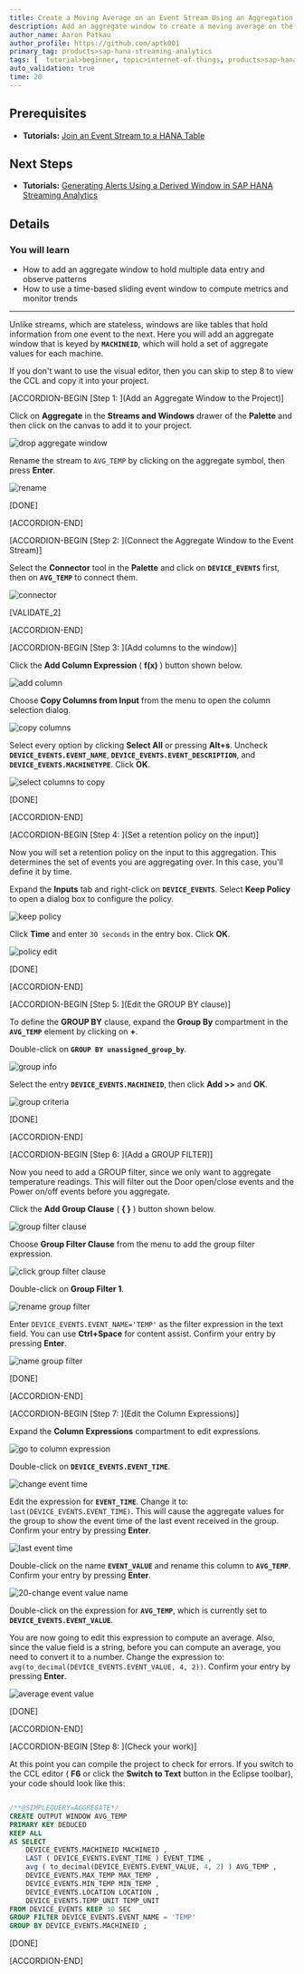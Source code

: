 ```yaml
---
title: Create a Moving Average on an Event Stream Using an Aggregation Window
description: Add an aggregate window to create a moving average on the event data, smoothing out the raw data.
author_name: Aaron Patkau
author_profile: https://github.com/aptk001
primary_tag: products>sap-hana-streaming-analytics
tags: [  tutorial>beginner, topic>internet-of-things, products>sap-hana-streaming-analytics, products>sap-hana\,-express-edition   ]
auto_validation: true
time: 20
---
```

## Prerequisites
 - **Tutorials:** [Join an Event Stream to a HANA Table](https://developers.sap.com/tutorials/sds-stream-table-join.html)

## Next Steps
- **Tutorials:** [Generating Alerts Using a Derived Window in SAP HANA Streaming Analytics](https://developers.sap.com/tutorials/sds-event-stream-alerts.html)


## Details
### You will learn  
 - How to add an aggregate window to hold multiple data entry and observe patterns
 - How to use a time-based sliding event window to compute metrics and monitor trends

---
Unlike streams, which are stateless, windows are like tables that hold information from one event to the next. Here you will add an aggregate window that is keyed by **`MACHINEID`**, which will hold a set of aggregate values for each machine.

If you don't want to use the visual editor, then you can skip to step 8 to view the CCL and copy it into your project.


[ACCORDION-BEGIN [Step 1: ](Add an Aggregate Window to the Project)]


Click on **Aggregate** in the **Streams and Windows** drawer of the **Palette** and then click on the canvas to add it to your project.

![drop aggregate window](1-dropaggregatewindow.png)

Rename the stream to `AVG_TEMP` by clicking on the aggregate symbol, then press **Enter**.

![rename](2-rename.png)

[DONE]

[ACCORDION-END]

[ACCORDION-BEGIN [Step 2: ](Connect the Aggregate Window to the Event Stream)]

Select the **Connector** tool in the **Palette** and click on **`DEVICE_EVENTS`** first, then on **`AVG_TEMP`** to connect them.

![connector](3-connector.png)

[VALIDATE_2]


[ACCORDION-END]

[ACCORDION-BEGIN [Step 3: ](Add columns to the window)]

Click the **Add Column Expression** ( **f(x)** ) button shown below.

![add column](4-addcolumn.png)

Choose **Copy Columns from Input** from the menu to open the column selection dialog.

![copy columns](5-copycolumns.png)

Select every option by clicking **Select All** or pressing **Alt+s**. Uncheck **`DEVICE_EVENTS.EVENT_NAME`**, **`DEVICE_EVENTS.EVENT_DESCRIPTION`**, and **`DEVICE_EVENTS.MACHINETYPE`**. Click **OK**.

![select columns to copy](6-selectcolumnstocopy.png)

[DONE]

[ACCORDION-END]

[ACCORDION-BEGIN [Step 4: ](Set a retention policy on the input)]

Now you will set a retention policy on the input to this aggregation. This determines the set of events you are aggregating over. In this case, you'll define it by time.

Expand the **Inputs** tab and right-click on **`DEVICE_EVENTS`**. Select **Keep Policy** to open a dialog box to configure the policy.

![keep policy](8-keeppolicy.png)

Click **Time** and enter `30 seconds` in the entry box. Click **OK**.

![policy edit](9-policyedit.png)

[DONE]

[ACCORDION-END]

[ACCORDION-BEGIN [Step 5: ](Edit the GROUP BY clause)]

To define the **GROUP BY** clause, expand the **Group By** compartment in the **`AVG_TEMP`** element by clicking on **+**.

Double-click on **`GROUP BY unassigned_group_by`**.

![group info](11-groupinfo.png)

Select the entry **`DEVICE_EVENTS.MACHINEID`**, then click **Add >>** and **OK**.

![group criteria](12-groupcriteria.png)

[DONE]

[ACCORDION-END]

[ACCORDION-BEGIN [Step 6: ](Add a GROUP FILTER)]

Now you need to add a GROUP filter, since we only want to aggregate temperature readings. This will filter out the Door open/close events and the Power on/off events before you aggregate.

Click the **Add Group Clause** ( **{ }** ) button shown below.

![group filter clause](13-groupfilterclause.png)

Choose **Group Filter Clause** from the menu to add the group filter expression.

![click group filter clause](14-clickgroupfilterclause.png)

Double-click on **Group Filter 1**.

![rename group filter](15-renamegroupfilter.png)

Enter `DEVICE_EVENTS.EVENT_NAME='TEMP'` as the filter expression in the text field. You can use **Ctrl+Space** for content assist. Confirm your entry by pressing **Enter**.

![name group filter](16-namegroupfilter.png)

[DONE]

[ACCORDION-END]

[ACCORDION-BEGIN [Step 7: ](Edit the Column Expressions)]

Expand the **Column Expressions** compartment to edit expressions.

![go to column expression](17-gotocolumnexpression.png)

Double-click on **`DEVICE_EVENTS.EVENT_TIME`**.

![change event time](18-changeeventtime.png)

Edit the expression for **`EVENT_TIME`**. Change it to: `last(DEVICE_EVENTS.EVENT_TIME)`. This will cause the aggregate values for the group to show the event time of the last event received in the group. Confirm your entry by pressing **Enter**.

![last event time](19-lasteventtime.png)

Double-click on the name **`EVENT_VALUE`** and rename this column to **`AVG_TEMP`**. Confirm your entry by pressing **Enter**.

![20-change event value name](20-changeeventvaluename.png)

Double-click on the expression for **`AVG_TEMP`**, which is currently set to **`DEVICE_EVENTS.EVENT_VALUE`**.

You are now going to edit this expression to compute an average. Also, since the value field is a string, before you can compute an average, you need to convert it to a number. Change the expression to: `avg(to_decimal(DEVICE_EVENTS.EVENT_VALUE, 4, 2))`. Confirm your entry by pressing **Enter**.

![average event value](22-avgeventvalue.png)

[DONE]

[ACCORDION-END]

[ACCORDION-BEGIN [Step 8: ](Check your work)]

At this point you can compile the project to check for errors. If you switch to the CCL editor ( **F6** or click the **Switch to Text** button in the Eclipse toolbar), your code should look like this:

```SQL

/**@SIMPLEQUERY=AGGREGATE*/
CREATE OUTPUT WINDOW AVG_TEMP
PRIMARY KEY DEDUCED
KEEP ALL
AS SELECT
    DEVICE_EVENTS.MACHINEID MACHINEID ,
	LAST ( DEVICE_EVENTS.EVENT_TIME ) EVENT_TIME ,
	avg ( to_decimal(DEVICE_EVENTS.EVENT_VALUE, 4, 2) ) AVG_TEMP ,
	DEVICE_EVENTS.MAX_TEMP MAX_TEMP ,
	DEVICE_EVENTS.MIN_TEMP MIN_TEMP ,
	DEVICE_EVENTS.LOCATION LOCATION ,
	DEVICE_EVENTS.TEMP_UNIT TEMP_UNIT
FROM DEVICE_EVENTS KEEP 30 SEC
GROUP FILTER DEVICE_EVENTS.EVENT_NAME = 'TEMP'
GROUP BY DEVICE_EVENTS.MACHINEID ;

```
[DONE]

[ACCORDION-END]
